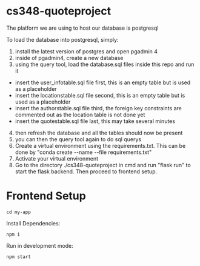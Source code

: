 # cs348-quoteproject
The platform we are using to host our database is postgresql

To load the database into postgresql, simply: 
1. install the latest version of postgres and open pgadmin 4
2. inside of pgadmin4, create a new database 
3. using the query tool, load the database.sql files inside this repo and run it
  - insert the user_infotable.sql file first, this is an empty table but is used as a placeholder
  - insert the locationstable.sql file second, this is an empty table but is used as a placeholder
  - insert the authorstable.sql file third, the foreign key constraints are commented out as the location table is not done yet
  - insert the quotestable.sql file last, this may take several minutes
4. then refresh the database and all the tables should now be present
5. you can then the query tool again to do sql querys
6. Create a virtual environment using the requirements.txt. This can be done by "conda create --name <env> --file requirements.txt"
7. Activate your virtual environment
8. Go to the directory ./cs348-quoteproject in cmd and run "flask run" to start the flask backend. Then proceed to frontend setup.

# Frontend Setup

`cd my-app`

Install Dependencies:

`npm i`

Run in development mode:

`npm start`
